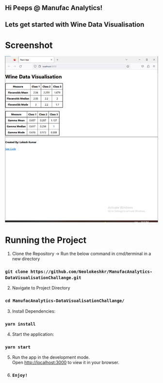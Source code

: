 ## Hi Peeps @ Manufac Analytics!
## Lets get started with Wine Data Visualisation 

# Screenshot 
![Screenshot](Manufac-DataVisualisation.png)

# Running the Project
1. Clone the Repository -> Run the below command in cmd/terminal in a new directory
### `git clone https://github.com/Neolokeshkr/ManufacAnalytics-DataVisualisationChallange.git`

2. Navigate to Project Directory
### `cd ManufacAnalytics-DataVisualisationChallange/`

3. Install Dependencies:
### `yarn install`

4. Start the application:
### `yarn start`

5.  Run the app in the development mode.\
    Open [http://localhost:3000](http://localhost:3000) to view it in your browser.


7. ### `Enjoy!`


